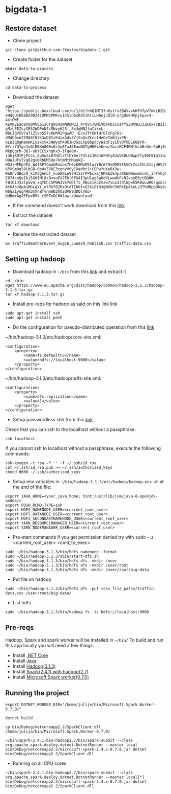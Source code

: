 # bigdata-1

## Restore dataset

- Clone project
```
git clone git@github.com:JKostov/bigdata-1.git
```
- Create folder for the dataset
```
mkdir data-to-process
```
- Change directory
```
cd data-to-process
```
- Download the dataset
```
wget 'https://public.boxcloud.com/d/1/b1!hhQ1MT3fnKstfvZBWVvvkHFhTpV7mkLH2QahJsn_yai2r57fxzZ2l09QoqPwJFlrS87VeaL8tm828iB-eHdgUzK68BZ9D24iDMWzPMKvy1CSld6cRdViKriLwbujJQl0-yrgde6HVpjkpxc4-4xiOWF-XEVNyEac8nUpMhEp1surgk64smNRDMJ2_4rQV57QMIVbAVDJcuarYSZHt9HJ3ZKnxYcB2iOcf6a1yng_bN2XZt0XyaboAbSWzWifPgRTEpJ06J3HFPAOxKX8QJqmkaj-gMzLEEZsvIR52WDPoN7c9Nvy62S-_8eJqMN2fuIikxL-WBLIgV5V7a7iZIsoS57v8HhM2PgwAD_-Evs3TYGNlHrElzFg7Hz-dMdO9xnZfMA8fNlK3wD0IcK4ixGdvZVjSoOxZKccfHeOeTmBJjxPR-kLWJqbgKemHKIyzxxvk5NWysh4OkIH3SoLtp8bpdcyWidF1yibvOfkDL6OBrR-0Yrz7GYgs1oGtDBXu000s6r3y8TaJ6EaoNDTgH6EieKewzYwisRCP4RMfkLbBrQer9pBjBdB02ygw713w-MkpQgrh-3BJ-uDYECSxngkx3-IFqe8m-l46jXOtPjPCCL_6u5uaiD7HZlrftbY6elFVtiCJR6JnFHtyA3wVk8LUWwptfy9bF8Ip13qxmRnn1CHNVGYzrlGFOav-O9WiUFyTvg82gvDRhEM5de7ktmMthMuukE-HQJzHPHphFd_WdfRPYCmobReubx7h0vK0MuMStwiYBc679vODR5FkVOrZsoYhLX1sjdHVJF6wZhlSEayfTOWp17-6PXSm0ql0LbGB-Oo4xZVkE3cgnVV0y1Xadhr1jCOPwYuKeBX3w-We0nvdBqcH_kiP2gAnLt_nueWaLe9sMi52rPPEcxEj8Ma6ZknpJBhE0WnwSmcdc_ihfvhpQWaAFniAG8rOTeQkNWRaHuW8swb18m1sUbJVaGP6eHLG9uhwJmFUyesjN7CNlbw09wK-E874ceQoIkj5X6INl8zBvvoEX7Fbl6PX4I3pU1ag3pUdOLww4kFcNIvoyE6ztBQHW-FB1OiJSslpoVu_xqYbhC5PWN3Ve7eDlTs_RBozikoZmzw7vLo3JRlWpwX5K0wLwRQsqsdcAPBRfiq8pHoPMYHvRd-AtHAoJOpAjMGLgYi_e7RU7BZRxOtdTEb0txQ7Xi8IHJgMXkC96RkEp46xLs3ThNRpqOKy6qAV008BOdnXPTDTWl7ys12Ukqy-N6GZ1yuq4Hm3mXnBfvnmWO2hOiQVE9dDQlVGb-QdBmrAgJ5FpxB5k_cSETnQC6Wlow./download'
```
- If the command doesn't work download from this [link](https://osu.app.box.com/v/traffic-events-dec19)

- Extract the dataset
```
tar xf download
```
- Rename the extracted dataset
```
mv TrafficWeatherEvent_Aug16_June19_Publish.csv traffic-data.csv
```

## Setting up hadoop
- Download hadoop in `~/bin` from this [link](https://www.apache.org/dyn/closer.cgi/hadoop/common/hadoop-3.1.3/hadoop-3.1.3-src.tar.gz) and extract it
```
cd ~/bin
wget https://www-eu.apache.org/dist/hadoop/common/hadoop-3.1.3/hadoop-3.1.3.tar.gz
tar xf hadoop-3.1.3.tar.gz
```

- Install pre-reqs for hadoop as said on this link [link](https://hadoop.apache.org/docs/stable/hadoop-project-dist/hadoop-common/SingleCluster.html)
```
sudo apt-get install ssh
sudo apt-get install pdsh
```
- Do the configuration for pseudo-distributed operation from this [link](https://hadoop.apache.org/docs/stable/hadoop-project-dist/hadoop-common/SingleCluster.html#Pseudo-Distributed_Operation)

~/bin/hadoop-3.1.3/etc/hadoop/core-site.xml:
```
<configuration>
    <property>
        <name>fs.defaultFS</name>
        <value>hdfs://localhost:9000</value>
    </property>
</configuration>
```

~/bin/hadoop-3.1.3/etc/hadoop/hdfs-site.xml:
```
<configuration>
    <property>
        <name>dfs.replication</name>
        <value>1</value>
    </property>
</configuration>
```

- Setup passwordless shh from this [link](https://hadoop.apache.org/docs/stable/hadoop-project-dist/hadoop-common/SingleCluster.html#Pseudo-Distributed_Operation)

Check that you can ssh to the localhost without a passphrase:
```
ssh localhost
```

If you cannot ssh to localhost without a passphrase, execute the following commands:
```
ssh-keygen -t rsa -P '' -f ~/.ssh/id_rsa
cat ~/.ssh/id_rsa.pub >> ~/.ssh/authorized_keys
chmod 0600 ~/.ssh/authorized_keys
```
- Setup env variables in `~/bin/hadoop-3.1.3/etc/hadoop/hadoop-env.sh` at the end of the file:
```
export JAVA_HOME=<your_java_home; hint:/usr/lib/jvm/java-8-openjdk-amd64/>
export PDSH_RCMD_TYPE=ssh
export HDFS_NAMENODE_USER=<current_root_user>
export HDFS_DATANODE_USER=<current_root_user>
export HDFS_SECONDARYNAMENODE_USER=<current_root_user>
export YARN_RESOURCEMANAGER_USER=<current_root_user>
export YARN_NODEMANAGER_USER=<current_root_user>
```
- Pre-start commands
If you get permission denied try with sudo - u <current_root_user> <cmd_to_exec>
```
sudo ~/bin/hadoop-3.1.3/bin/hdfs namenode -format
sudo ~/bin/hadoop-3.1.3/sbin/start-dfs.sh
sudo ~/bin/hadoop-3.1.3/bin/hdfs dfs -mkdir /user
sudo ~/bin/hadoop-3.1.3/bin/hdfs dfs -mkdir /user/root
sudo ~/bin/hadoop-3.1.3/bin/hdfs dfs -mkdir /user/root/big-data
```

- Put file on hadoop
```
sudo ~/bin/hadoop-3.1.3/bin/hdfs dfs -put <csv_file_path>/traffic-data.csv /user/root/big-data/
```

- List hdfs
```
sudo ~/bin/hadoop-3.1.3/bin/hadoop fs -ls hdfs://localhost:9000
```


## Pre-reqs

Hadoop, Spark and spark worker will be installed in `~/bin/`
To build and run this app locally you will need a few things:
- Install [.NET Core](https://dotnet.microsoft.com/learn/data/spark-tutorial/install-dotnet)
- Install [Java](https://dotnet.microsoft.com/learn/data/spark-tutorial/install-pre-reqs)
- Install [Hadoop(3.1.3)](https://hadoop.apache.org/docs/stable/hadoop-project-dist/hadoop-common/SingleCluster.html)
- Install [Spark(2.4.1) with hadoop(2.7)](https://dotnet.microsoft.com/learn/data/spark-tutorial/install-spark)
- Install [Microsoft Spark worker(0.7.0)](https://dotnet.microsoft.com/learn/data/spark-tutorial/install-worker)

## Running the project

```
export DOTNET_WORKER_DIR="/home/julije/bin/Microsoft.Spark.Worker-0.7.0/"

dotnet build

cp bin/Debug/netcoreapp2.2/SparkClient.dll /home/julije/bin/Microsoft.Spark.Worker-0.7.0/

~/bin/spark-2.4.1-bin-hadoop2.7/bin/spark-submit --class org.apache.spark.deploy.dotnet.DotnetRunner --master local bin/Debug/netcoreapp2.2/microsoft-spark-2.4.x-0.7.0.jar dotnet bin/Debug/netcoreapp2.2/SparkClient.dll
```

- Running on all CPU cores
```
~/bin/spark-2.4.1-bin-hadoop2.7/bin/spark-submit --class org.apache.spark.deploy.dotnet.DotnetRunner --master local[*] bin/Debug/netcoreapp2.2/microsoft-spark-2.4.x-0.7.0.jar dotnet bin/Debug/netcoreapp2.2/SparkClient.dll
```
